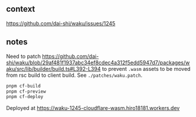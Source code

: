## context

https://github.com/dai-shi/waku/issues/1245

## notes

Need to patch https://github.com/dai-shi/waku/blob/29af481f1937abc34ef8cdec4a312f5edd5947d7/packages/waku/src/lib/builder/build.ts#L392-L394 to prevent `.wasm` assets to be moved from rsc build to client build. See `./patches/waku.patch`.

```sh
pnpm cf-build
pnpm cf-preview
pnpm cf-deploy
```

Deployed at https://waku-1245-cloudflare-wasm.hiro18181.workers.dev
